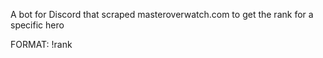 A bot for Discord that scraped masteroverwatch.com to get the rank for a specific hero


FORMAT: !rank <hero> <battletag>
